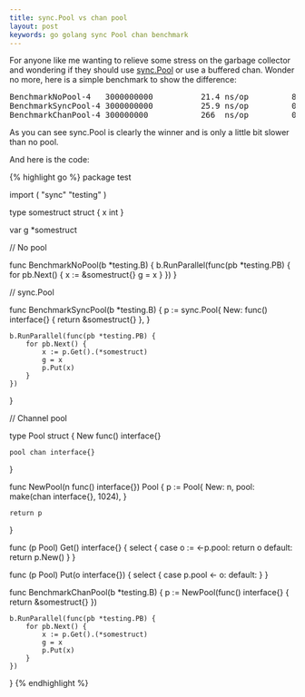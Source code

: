 ```yaml
---
title: sync.Pool vs chan pool
layout: post
keywords: go golang sync Pool chan benchmark
---
```


For anyone like me wanting to relieve some stress on the garbage collector and wondering if they should use <a href="https://golang.org/pkg/sync/#Pool" target="_blank">sync.Pool</a> or use a buffered chan. Wonder no more, here is a simple benchmark to show the difference:

<pre>
BenchmarkNoPool-4   3000000000          21.4 ns/op         8 B/op        1 allocs/op
BenchmarkSyncPool-4 3000000000          25.9 ns/op         0 B/op        0 allocs/op
BenchmarkChanPool-4 300000000           266  ns/op         0 B/op        0 allocs/op
</pre>

As you can see sync.Pool is clearly the winner and is only a little bit slower than no pool.

And here is the code:

{% highlight go %}
package test

import (
	"sync"
	"testing"
)

type somestruct struct {
	x int
}

var g *somestruct

// No pool

func BenchmarkNoPool(b *testing.B) {
	b.RunParallel(func(pb *testing.PB) {
		for pb.Next() {
			x := &somestruct{}
			g = x
		}
	})
}

// sync.Pool

func BenchmarkSyncPool(b *testing.B) {
	p := sync.Pool{
		New: func() interface{} {
			return &somestruct{}
		},
	}

	b.RunParallel(func(pb *testing.PB) {
		for pb.Next() {
			x := p.Get().(*somestruct)
			g = x
			p.Put(x)
		}
	})
}

// Channel pool

type Pool struct {
	New func() interface{}

	pool chan interface{}
}

func NewPool(n func() interface{}) Pool {
	p := Pool{
		New: n,
		pool: make(chan interface{}, 1024),
	}

	return p
}

func (p Pool) Get() interface{} {
	select {
	case o := <-p.pool:
		return o
	default:
		return p.New()
	}
}

func (p Pool) Put(o interface{}) {
	select {
	case p.pool <- o:
	default:
	}
}

func BenchmarkChanPool(b *testing.B) {
	p := NewPool(func() interface{} {
		return &somestruct{}
	})

	b.RunParallel(func(pb *testing.PB) {
		for pb.Next() {
			x := p.Get().(*somestruct)
			g = x
			p.Put(x)
		}
	})
}
{% endhighlight %}

